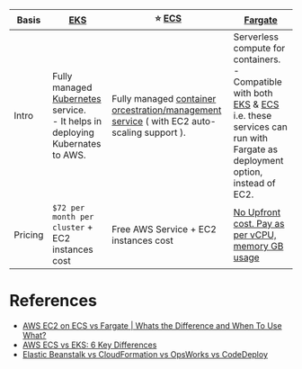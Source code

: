 
| Basis  | [EKS](AmazonEKS.md)                                                                                                                     | :star: [ECS](AmazonECS/README.md)                                                                                                                                             | [Fargate](AWSFargate.md)                                                                                                                                                  |
|--------|-----------------------------------------------------------------------------------------------------------------------------------------|-------------------------------------------------------------------------------------------------------------------------------------------------------------------------------|------------------------------------------------------------------------------------------------------------------------------------------------------------------------------------------------|
| Intro  | Fully managed [Kubernetes](../../1_HLDDesignComponents/6_DevOps/Kubernates.md) service. <br/>- It helps in deploying Kubernates to AWS. | Fully managed [container orcestration/management service](../../1_HLDDesignComponents/0_SystemGlossaries/Scalability/ContainerOrchestrationService.md) ( with EC2 auto-scaling support ). | Serverless compute for containers. <br/>- Compatible with both [EKS](AmazonEKS.md) & [ECS](AmazonECS/README.md) i.e. these services can run with Fargate as deployment option, instead of EC2. |
| Pricing | `$72 per month per cluster` + EC2 instances cost                                                                                        | Free AWS Service + EC2 instances cost                                                                                                                                         | [No Upfront cost. Pay as per vCPU, memory GB usage](https://aws.amazon.com/fargate/pricing/)                                                                                                   

# References
- [AWS EC2 on ECS vs Fargate | Whats the Difference and When To Use What?](https://www.youtube.com/watch?v=DVrGXjjkpig)
- [AWS ECS vs EKS: 6 Key Differences](https://cloud.netapp.com/blog/aws-cvo-blg-aws-ecs-vs-eks-6-key-differences)
- [Elastic Beanstalk vs CloudFormation vs OpsWorks vs CodeDeploy](https://tutorialsdojo.com/elastic-beanstalk-vs-cloudformation-vs-opsworks-vs-codedeploy/)